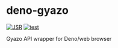 # deno-gyazo

[![JSR](https://jsr.io/badges/@takker/gyazo)](https://jsr.io/@takker/gyazo)
[![test](https://github.com/takker99/deno-gyazo/workflows/ci/badge.svg)](https://github.com/takker99/deno-gyazo/actions?query=workflow%3Aci)

Gyazo API wrapper for Deno/web browser
